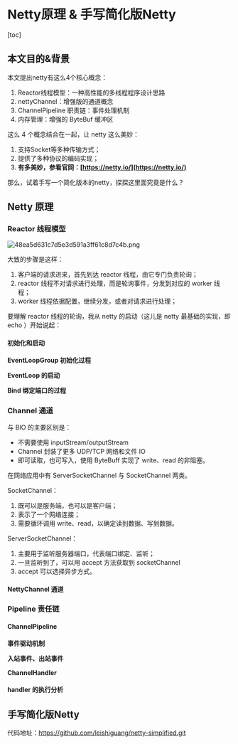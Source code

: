 
# Netty原理 & 手写简化版Netty

[toc]

## 本文目的&背景

本文提出netty有这么4个核心概念：

1. Reactor线程模型：一种高性能的多线程程序设计思路
2. nettyChannel：增强版的通道概念
3. ChannelPipeline 职责链：事件处理机制
4. 内存管理：增强的 ByteBuf 缓冲区

这么 4 个概念结合在一起，让 netty 这么美妙：

1. 支持Socket等多种传输方式；
2. 提供了多种协议的编码实现；
3. **有多美妙，参看官网：[https://netty.io/](https://netty.io/)**

那么，试着手写一个简化版本的netty，探探这里面究竟是什么？

## Netty 原理

### Reactor 线程模型

![48ea5d631c7d5e3d591a3ff61c8d7c4b.png](en-resource://database/35963:1)

大致的步骤是这样：

1. 客户端的请求进来，首先到达 reactor 线程，由它专门负责轮询；
2. reactor 线程不对请求进行处理，而是轮询事件，分发到对应的 worker 线程；
3. worker 线程依据配置，继续分发，或者对请求进行处理；

要理解 reactor 线程的轮询，我从 netty 的启动（这儿是 netty 最基础的实现，即 echo ）开始说起：

#### 初始化和启动

**EventLoopGroup 初始化过程**

**EventLoop 的启动**

**Bind 绑定端口的过程**


### Channel 通道

与 BIO 的主要区别是：

- 不需要使用 inputStream/outputStream
- Channel 封装了更多 UDP/TCP 网络和文件 IO
- 即可读取，也可写入，使用 ByteBuff 实现了 write、read 的非阻塞。

在网络应用中有 ServerSocketChannel 与 SocketChannel 两类。

SocketChannel：

1. 既可以是服务端，也可以是客户端；
2. 表示了一个网络连接；
3. 需要循环调用 write、read，以确定读到数据、写到数据。

ServerSocketChannel：

1. 主要用于监听服务器端口，代表端口绑定、监听；
2. 一旦监听到了，可以用 accept 方法获取到 socketChannel
3. accept 可以选择异步方式。

#### NettyChannel 通道

### Pipeline 责任链


#### ChannelPipeline

**事件驱动机制**

**入站事件、出站事件**

**ChannelHandler**

#### handler 的执行分析


## 手写简化版Netty



代码地址：https://github.com/leishiguang/netty-simplified.git